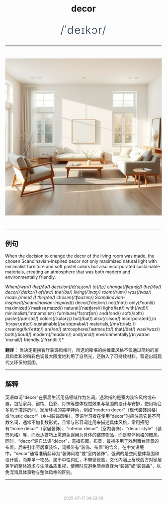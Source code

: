 <div align="center">

# decor

<div style="margin: 30px 0;">
<h1 style="font-size: 2.5em; font-weight: 300; letter-spacing: 2px; margin: 0; color: #2c3e50;">
/ˈdeɪkɔr/
</h1>
</div>

</div>

---

<div align="center" style="margin: 40px 0;">

![decor](images/decor.png)

</div>

---

## 例句

When the decision to change the decor of the living room was made, the chosen Scandinavian-inspired decor not only maximized natural light with minimalist furniture and soft pastel colors but also incorporated sustainable materials, creating an atmosphere that was both modern and environmentally friendly.

*When(/wɪn/) the(/ðə/) decision(/dɪˈsɪʒən/) to(/tɪ/) change(/ʧeɪnʤ/) the(/ðə/) decor(/ˈdeɪkɔr/) of(/əv/) the(/ðə/) living(/ˈlɪvɪŋ/) room(/rum/) was(/wɑz/) made,(/meɪd,/) the(/ðə/) chosen(/ˈʧoʊzən/) Scandinavian-inspired(/scandinavian-inspired*/) decor(/ˈdeɪkɔr/) not(/nɑt/) only(/ˈoʊnli/) maximized(/ˈmæksəˌmaɪzd/) natural(/ˈnæʧərəl/) light(/laɪt/) with(/wɪθ/) minimalist(/ˈmɪnəməlɪst/) furniture(/ˈfərnɪʧər/) and(/ənd/) soft(/sɔft/) pastel(/pæˈstɛl/) colors(/ˈkələrz/) but(/bət/) also(/ˈɔlsoʊ/) incorporated(/ˌɪnˈkɔrpərˌeɪtɪd/) sustainable(/səˈsteɪnəbəl/) materials,(/məˈtɪriəlz,/) creating(/kriˈeɪtɪŋ/) an(/ən/) atmosphere(/ˈætməsˌfɪr/) that(/ðət/) was(/wɑz/) both(/boʊθ/) modern(/ˈmɑdərn/) and(/ənd/) environmentally(/ɪnˌvaɪrənˈmɛnəli/) friendly.(/ˈfrɛndli./)*

**翻译：** 当决定更换客厅装饰风格时，所选的斯堪的纳维亚风格不仅通过简约的家具和柔和的粉彩色调最大限度地利用了自然光，还融入了可持续材料，营造出既现代又环保的氛围。

---

## 解释

英语单词“decor”在家居生活用品领域作为名词，通常指的是室内装饰风格或布置，包括家具、窗帘、色彩、灯饰等整体视觉效果与氛围的设计与安排，使用场合多见于描述房间、家居环境的美学特色，例如“modern decor”（现代装饰风格）或“rustic decor”（乡村装饰风格）。英语学习者在使用“decor”时应注意它是不可数名词，通常不加复数形式，且常与形容词连用来描述具体风格，常用搭配有“home decor”（家居装饰）、“interior decor”（室内装饰）、“decor style”（装饰风格）等，而表达技巧上需避免误用为具体的装饰物品，而是整体风格的概念。同时，“decor”源自法语“décor”，意指布置、布景，最初多用于戏剧舞台背景的布置，后来引申至居室装饰，词根带有“装饰、布置”的含义。在中文语境中，“decor”通常准确翻译为“装饰风格”或“室内装饰”，强调的是空间整体氛围和设计感，而非单一物品，属于中性词汇，不带褒贬感，文化内涵上反映西方对家居美学的整体追求与生活品质重视，使用时应避免简单直译为“装饰”或“装饰品”，以免混淆具体事物与整体风格的区别。


---

<div align="center" style="margin-top: 50px;">
<small style="color: #999; font-size: 0.9em;">2025-07-17 06:22:39</small>
</div>
